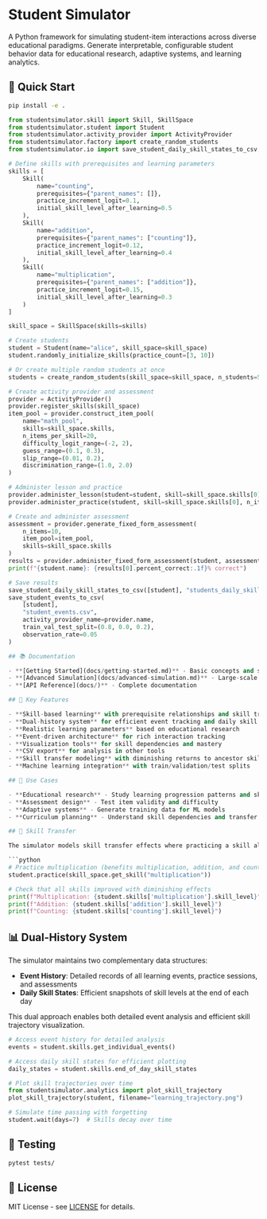 # Student Simulator

A Python framework for simulating student-item interactions across diverse educational paradigms. Generate interpretable, configurable student behavior data for educational research, adaptive systems, and learning analytics.

## 🚀 Quick Start

```bash
pip install -e .
```

```python
from studentsimulator.skill import Skill, SkillSpace
from studentsimulator.student import Student
from studentsimulator.activity_provider import ActivityProvider
from studentsimulator.factory import create_random_students
from studentsimulator.io import save_student_daily_skill_states_to_csv, save_student_events_to_csv

# Define skills with prerequisites and learning parameters
skills = [
    Skill(
        name="counting",
        prerequisites={"parent_names": []},
        practice_increment_logit=0.1,
        initial_skill_level_after_learning=0.5
    ),
    Skill(
        name="addition",
        prerequisites={"parent_names": ["counting"]},
        practice_increment_logit=0.12,
        initial_skill_level_after_learning=0.4
    ),
    Skill(
        name="multiplication",
        prerequisites={"parent_names": ["addition"]},
        practice_increment_logit=0.15,
        initial_skill_level_after_learning=0.3
    )
]

skill_space = SkillSpace(skills=skills)

# Create students
student = Student(name="alice", skill_space=skill_space)
student.randomly_initialize_skills(practice_count=[3, 10])

# Or create multiple random students at once
students = create_random_students(skill_space=skill_space, n_students=5, practice_count=[1, 20])

# Create activity provider and assessment
provider = ActivityProvider()
provider.register_skills(skill_space)
item_pool = provider.construct_item_pool(
    name="math_pool",
    skills=skill_space.skills,
    n_items_per_skill=20,
    difficulty_logit_range=(-2, 2),
    guess_range=(0.1, 0.3),
    slip_range=(0.01, 0.2),
    discrimination_range=(1.0, 2.0)
)

# Administer lesson and practice
provider.administer_lesson(student=student, skill=skill_space.skills[0])
provider.administer_practice(student, skill=skill_space.skills[0], n_items=5, item_pool=item_pool)

# Create and administer assessment
assessment = provider.generate_fixed_form_assessment(
    n_items=10,
    item_pool=item_pool,
    skills=skill_space.skills
)
results = provider.administer_fixed_form_assessment(student, assessment)
print(f"{student.name}: {results[0].percent_correct:.1f}% correct")

# Save results
save_student_daily_skill_states_to_csv([student], "students_daily_skill_states.csv")
save_student_events_to_csv(
    [student],
    "student_events.csv",
    activity_provider_name=provider.name,
    train_val_test_split=(0.8, 0.0, 0.2),
    observation_rate=0.05
)

## 📚 Documentation

- **[Getting Started](docs/getting-started.md)** - Basic concepts and simple examples
- **[Advanced Simulation](docs/advanced-simulation.md)** - Large-scale simulations with complex skill hierarchies
- **[API Reference](docs/)** - Complete documentation

## 🎯 Key Features

- **Skill-based learning** with prerequisite relationships and skill transfer effects
- **Dual-history system** for efficient event tracking and daily skill snapshots
- **Realistic learning parameters** based on educational research
- **Event-driven architecture** for rich interaction tracking
- **Visualization tools** for skill dependencies and mastery
- **CSV export** for analysis in other tools
- **Skill transfer modeling** with diminishing returns to ancestor skills
- **Machine learning integration** with train/validation/test splits

## 🔬 Use Cases

- **Educational research** - Study learning progression patterns and skill transfer effects
- **Assessment design** - Test item validity and difficulty
- **Adaptive systems** - Generate training data for ML models
- **Curriculum planning** - Understand skill dependencies and transfer relationships

## 🧠 Skill Transfer

The simulator models skill transfer effects where practicing a skill also benefits its prerequisite skills with diminishing returns. This is based on educational research showing that learning in one domain can benefit related domains, particularly when there are hierarchical relationships.

```python
# Practice multiplication (benefits multiplication, addition, and counting)
student.practice(skill_space.get_skill("multiplication"))

# Check that all skills improved with diminishing effects
print(f"Multiplication: {student.skills['multiplication'].skill_level}")
print(f"Addition: {student.skills['addition'].skill_level}")
print(f"Counting: {student.skills['counting'].skill_level}")
```

## 📊 Dual-History System

The simulator maintains two complementary data structures:
- **Event History**: Detailed records of all learning events, practice sessions, and assessments
- **Daily Skill States**: Efficient snapshots of skill levels at the end of each day

This dual approach enables both detailed event analysis and efficient skill trajectory visualization.

```python
# Access event history for detailed analysis
events = student.skills.get_individual_events()

# Access daily skill states for efficient plotting
daily_states = student.skills.end_of_day_skill_states

# Plot skill trajectories over time
from studentsimulator.analytics import plot_skill_trajectory
plot_skill_trajectory(student, filename="learning_trajectory.png")

# Simulate time passing with forgetting
student.wait(days=7)  # Skills decay over time
```

## 🧪 Testing

```bash
pytest tests/
```

## 📄 License

MIT License - see [LICENSE](LICENSE) for details.
